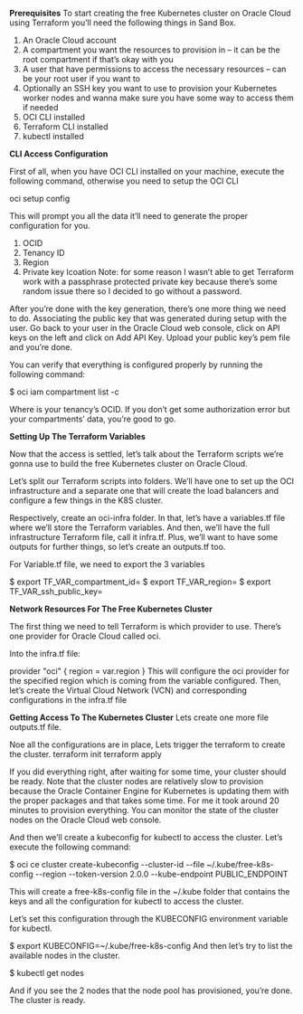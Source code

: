 **Prerequisites**
To start creating the free Kubernetes cluster on Oracle Cloud using Terraform you’ll need the following things in Sand Box.

1) An Oracle Cloud account
2) A compartment you want the resources to provision in – it can be the root compartment if that’s okay with you
3) A user that have permissions to access the necessary resources – can be your root user if you want to
4) Optionally an SSH key you want to use to provision your Kubernetes worker nodes and wanna make sure you have some way to access them if needed
5) OCI CLI installed
6) Terraform CLI installed
7) kubectl installed

**CLI Access Configuration**

First of all, when you have OCI CLI installed on your machine, execute the following command, otherwise you need to setup the OCI CLI

oci setup config

This will prompt you all the data it’ll need to generate the proper configuration for you.
1) OCID
2) Tenancy ID
3) Region 
4) Private key lcoation
Note: for some reason I wasn’t able to get Terraform work with a passphrase protected private key because there’s some random issue there so I decided to go without a password.

After you’re done with the key generation, there’s one more thing we need to do. Associating the public key that was generated during setup with the user. Go back to your user in the Oracle Cloud web console, click on API keys on the left and click on Add API Key. Upload your public key’s pem file and you’re done.

You can verify that everything is configured properly by running the following command:

$ oci iam compartment list -c <tenancy-ocid>

Where <tenancy-ocid> is your tenancy’s OCID. If you don’t get some authorization error but your compartments’ data, you’re good to go.

**Setting Up The Terraform Variables**
 
Now that the access is settled, let’s talk about the Terraform scripts we’re gonna use to build the free Kubernetes cluster on Oracle Cloud.

Let’s split our Terraform scripts into folders. We’ll have one to set up the OCI infrastructure and a separate one that will create the load balancers and configure a few things in the K8S cluster.

Respectively, create an oci-infra folder. In that, let’s have a variables.tf file where we’ll store the Terraform variables. And then, we’ll have the full infrastructure Terraform file, call it infra.tf. Plus, we’ll want to have some outputs for further things, so let’s create an outputs.tf too.
 
  For Variable.tf file, we need to export the 3 variables
  
$ export TF_VAR_compartment_id=<your compartment ocid>
$ export TF_VAR_region=<your region>
$ export TF_VAR_ssh_public_key=<your public key>
  
**Network Resources For The Free Kubernetes Cluster**
 
  The first thing we need to tell Terraform is which provider to use. There’s one provider for Oracle Cloud called oci.

Into the infra.tf file:

provider "oci" {
  region = var.region
}
This will configure the oci provider for the specified region which is coming from the variable configured.
Then, let’s create the Virtual Cloud Network (VCN) and corresponding configurations in the infra.tf file
 
**Getting Access To The Kubernetes Cluster**
  Lets create one more file outputs.tf file.
  
  Noe all the configurations are in place, Lets trigger the terraform to create the cluster.
  terraform init
  terraform apply
  
 If you did everything right, after waiting for some time, your cluster should be ready. Note that the cluster nodes are relatively slow to provision because the Oracle Container Engine for Kubernetes is updating them with the proper packages and that takes some time. For me it took around 20 minutes to provision everything. You can monitor the state of the cluster nodes on the Oracle Cloud web console.
 
  And then we’ll create a kubeconfig for kubectl to access the cluster. Let’s execute the following command:

$ oci ce cluster create-kubeconfig --cluster-id <cluster OCID> --file ~/.kube/free-k8s-config --region <region> --token-version 2.0.0 --kube-endpoint PUBLIC_ENDPOINT
  
  This will create a free-k8s-config file in the ~/.kube folder that contains the keys and all the configuration for kubectl to access the cluster.

Let’s set this configuration through the KUBECONFIG environment variable for kubectl.

$ export KUBECONFIG=~/.kube/free-k8s-config
And then let’s try to list the available nodes in the cluster.

$ kubectl get nodes
  
And if you see the 2 nodes that the node pool has provisioned, you’re done. The cluster is ready.
  
  
